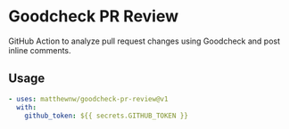# Goodcheck PR Review

GitHub Action to analyze pull request changes using Goodcheck and post inline comments.

## Usage

```yaml
- uses: matthewnw/goodcheck-pr-review@v1
  with:
    github_token: ${{ secrets.GITHUB_TOKEN }}